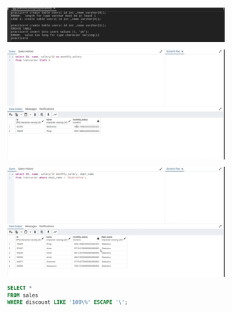 ![1718423273231](image/livesession_sat/1718423273231.png)

![1718425704510](image/livesession_sat/1718425704510.png)

![1718425897263](image/livesession_sat/1718425897263.png)

```sql
SELECT *
FROM sales
WHERE discount LIKE '100\%' ESCAPE '\';
```
